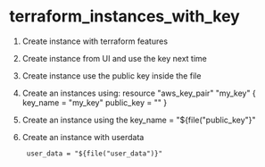 # terraform_instances_with_key


1. Create instance with terraform features
2. Create instance from UI and use the key next time
3. Create instance use the public key inside the file 
4. Create an instances using:
resource "aws_key_pair" "my_key" {
  	key_name = "my_key"
        public_key = ""
  }
 5. Create an instance using the 
 key_name = "${file("public_key"}"
 
 7. Create an instance with userdata
 
         user_data = "${file("user_data")}"
